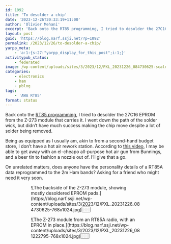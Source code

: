 ```yaml
---
id: 1092
title: 'To desolder a chip'
date: '2023-12-26T20:33:19+11:00'
author: 'Olivier Mehani'
excerpt: 'Back onto the RT85 programming, I tried to desolder the 27C16 EPROM. Solder wick didn''t work. Next step: el-cheapo hot air gun.'
layout: post
guid: 'https://blog.narf.ssji.net/?p=1092'
permalink: /2023/12/26/to-desolder-a-chip/
yarpp_meta:
    - 'a:1:{s:27:"yarpp_display_for_this_post";i:1;}'
activitypub_status:
    - federated
image: /wp-content/uploads/sites/3/2023/12/PXL_20231226_084730625-scaled.jpg
categories:
    - electronics
    - ham
    - µblog
tags:
    - 'AWA RT85'
format: status
---
```


Back onto the [RT85 programming](https://blog.narf.ssji.net/2023/11/25/updating-channel-memory-awa-rt85-ham-radio/), I tried to desolder the 27C16 EPROM from the Z-273 module that carries it. I went down the path of the solder wick, but didn’t have much success making the chip move despite a lot of solder being removed.

Being as equipped as I usually am, akin to from a second-hand budget store, I don’t have a hot air rework station. According to [this video](https://www.youtube.com/watch?app=desktop&v=fb7iWSXNta4), I may be able to get away with an el-cheapo all-purpose hot air gun from Bunnings, and a beer tin to fashion a nozzle out of. I’ll give that a go.

On unrelated matters, does anyone have the personality details of a RT85A data reprogrammed to the 2m Ham bands? Asking for a friend who might need it very soon.

<figure class="wp-block-gallery has-nested-images columns-default is-cropped wp-block-gallery-4 is-layout-flex wp-block-gallery-is-layout-flex"><figure class="wp-block-image size-large wp-lightbox-container" data-wp-context="{"uploadedSrc":"https:\/\/blog.narf.ssji.net\/wp-content\/uploads\/sites\/3\/2023\/12\/PXL_20231226_084730625-scaled.jpg","figureClassNames":"wp-block-image size-large","figureStyles":null,"imgClassNames":"wp-image-1095","imgStyles":null,"targetWidth":1920,"targetHeight":2560,"scaleAttr":false,"ariaLabel":"Enlarge image: The backside of the Z-273 module, showing mostly desoldered EPROM pads.","alt":"The backside of the Z-273 module, showing mostly desoldered EPROM pads."}" data-wp-interactive="core/image">![The backside of the Z-273 module, showing mostly desoldered EPROM pads.](https://blog.narf.ssji.net/wp-content/uploads/sites/3/2023/12/PXL_20231226_084730625-768x1024.jpg)<button aria-haspopup="dialog" aria-label="Enlarge image: The backside of the Z-273 module, showing mostly desoldered EPROM pads." class="lightbox-trigger" data-wp-init="callbacks.initTriggerButton" data-wp-on-async--click="actions.showLightbox" data-wp-style--right="context.imageButtonRight" data-wp-style--top="context.imageButtonTop" type="button"> <svg fill="none" height="12" viewbox="0 0 12 12" width="12" xmlns="http://www.w3.org/2000/svg"><path d="M2 0a2 2 0 0 0-2 2v2h1.5V2a.5.5 0 0 1 .5-.5h2V0H2Zm2 10.5H2a.5.5 0 0 1-.5-.5V8H0v2a2 2 0 0 0 2 2h2v-1.5ZM8 12v-1.5h2a.5.5 0 0 0 .5-.5V8H12v2a2 2 0 0 1-2 2H8Zm2-12a2 2 0 0 1 2 2v2h-1.5V2a.5.5 0 0 0-.5-.5H8V0h2Z" fill="#fff"></path></svg></button></figure><figure class="wp-block-image size-large is-style-default wp-lightbox-container" data-wp-context="{"uploadedSrc":"https:\/\/blog.narf.ssji.net\/wp-content\/uploads\/sites\/3\/2023\/12\/PXL_20231226_081222795-scaled.jpg","figureClassNames":"wp-block-image size-large is-style-default","figureStyles":null,"imgClassNames":"wp-image-1096","imgStyles":null,"targetWidth":1920,"targetHeight":2560,"scaleAttr":false,"ariaLabel":"Enlarge image: The Z-273 module from an RT85A radio, with an EPROM in place.","alt":"The Z-273 module from an RT85A radio, with an EPROM in place."}" data-wp-interactive="core/image">![The Z-273 module from an RT85A radio, with an EPROM in place.](https://blog.narf.ssji.net/wp-content/uploads/sites/3/2023/12/PXL_20231226_081222795-768x1024.jpg)<button aria-haspopup="dialog" aria-label="Enlarge image: The Z-273 module from an RT85A radio, with an EPROM in place." class="lightbox-trigger" data-wp-init="callbacks.initTriggerButton" data-wp-on-async--click="actions.showLightbox" data-wp-style--right="context.imageButtonRight" data-wp-style--top="context.imageButtonTop" type="button"> <svg fill="none" height="12" viewbox="0 0 12 12" width="12" xmlns="http://www.w3.org/2000/svg"><path d="M2 0a2 2 0 0 0-2 2v2h1.5V2a.5.5 0 0 1 .5-.5h2V0H2Zm2 10.5H2a.5.5 0 0 1-.5-.5V8H0v2a2 2 0 0 0 2 2h2v-1.5ZM8 12v-1.5h2a.5.5 0 0 0 .5-.5V8H12v2a2 2 0 0 1-2 2H8Zm2-12a2 2 0 0 1 2 2v2h-1.5V2a.5.5 0 0 0-.5-.5H8V0h2Z" fill="#fff"></path></svg></button></figure></figure>